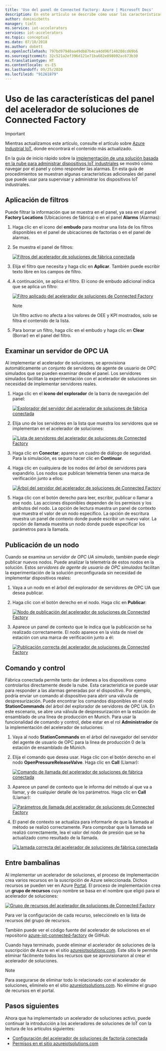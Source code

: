 ```yaml
---
title: 'Uso del panel de Connected Factory: Azure | Microsoft Docs'
description: En este artículo se describe cómo usar las características del panel Connected Factory para supervisar y administrar dispositivos IoT industriales.
author: dominicbetts
manager: timlt
ms.service: iot-accelerators
services: iot-accelerators
ms.topic: conceptual
ms.date: 07/10/2018
ms.author: dobett
ms.openlocfilehash: 797bd97940aa49db87b4ca4dd96f140208cd69b6
ms.sourcegitcommit: 32c521a2ef396d121e71ba682e098092ac673b30
ms.translationtype: HT
ms.contentlocale: es-ES
ms.lasthandoff: 09/25/2020
ms.locfileid: "91261879"
---
```

# <a name="use-features-in-the-connected-factory-solution-accelerator-dashboard"></a>Uso de las características del panel del acelerador de soluciones de Connected Factory

> [!IMPORTANT]
> Mientras actualizamos este artículo, consulte el artículo sobre [Azure Industrial IoT](https://azure.github.io/Industrial-IoT/), donde encontrará el contenido más actualizado.

En la guía de inicio rápido sobre la [implementación de una solución basada en la nube para administrar dispositivos IoT industriales](quickstart-connected-factory-deploy.md) se mostró cómo navegar por el panel y cómo responder las alarmas. En esta guía de procedimientos se muestran algunas características adicionales del panel que puede usar para supervisar y administrar los dispositivos IoT industriales.

## <a name="apply-filters"></a>Aplicación de filtros

Puede filtrar la información que se muestra en el panel, ya sea en el panel **Factory Locations** (Ubicaciones de fábrica) o en el panel **Alarms** (Alarmas):

1. Haga clic en el icono del **embudo** para mostrar una lista de los filtros disponibles en el panel de ubicaciones de factorías o en el panel de alarmas.

1. Se muestra el panel de filtros:

    [![Filtros del acelerador de soluciones de fábrica conectada](./media/iot-accelerators-connected-factory-dashboard/filterpanel-inline.png)](./media/iot-accelerators-connected-factory-dashboard/filterpanel-expanded.png#lightbox)

1. Elija el filtro que necesita y haga clic en **Aplicar**. También puede escribir texto libre en los campos de filtro.

1. A continuación, se aplica el filtro. El icono de embudo adicional indica que se aplica un filtro:

    [![Filtro aplicado del acelerador de soluciones de Connected Factory](./media/iot-accelerators-connected-factory-dashboard/filterapplied-inline.png)](./media/iot-accelerators-connected-factory-dashboard/filterapplied-expanded.png#lightbox)

    > [!NOTE]
    > Un filtro activo no afecta a los valores de OEE y KPI mostrados, solo se filtra el contenido de la lista.

1. Para borrar un filtro, haga clic en el embudo y haga clic en **Clear** (Borrar) en el panel del filtro.

## <a name="browse-an-opc-ua-server"></a>Examinar un servidor de OPC UA

Al implementar el acelerador de soluciones, se aprovisiona automáticamente un conjunto de servidores de agente de usuario de OPC simulados que se pueden examinar desde el panel. Los servidores simulados facilitan la experimentación con el acelerador de soluciones sin necesidad de implementar servidores reales.

1. Haga clic en el **icono del explorador** de la barra de navegación del panel:

    [![Explorador del servidor del acelerador de soluciones de fábrica conectada](./media/iot-accelerators-connected-factory-dashboard/browser-inline.png)](./media/iot-accelerators-connected-factory-dashboard/browser-expanded.png#lightbox)

1. Elija uno de los servidores en la lista que muestra los servidores que se implementan en el acelerador de soluciones:

    [![Lista de servidores del acelerador de soluciones de Connected Factory](./media/iot-accelerators-connected-factory-dashboard/serverlist-inline.png)](./media/iot-accelerators-connected-factory-dashboard/serverlist-expanded.png#lightbox)

1. Haga clic en **Conectar**; aparece un cuadro de diálogo de seguridad. Para la simulación, es seguro hacer clic en **Continuar**.

1. Haga clic en cualquiera de los nodos del árbol de servidores para expandirlo. Los nodos que publican telemetría tienen una marca de verificación junto a ellos:

    [![Árbol del servidor del acelerador de soluciones de Connected Factory](./media/iot-accelerators-connected-factory-dashboard/servertree-inline.png)](./media/iot-accelerators-connected-factory-dashboard/servertree-expanded.png#lightbox)

1. Haga clic con el botón derecho para leer, escribir, publicar o llamar a ese nodo. Las acciones disponibles dependen de los permisos y los atributos del nodo. La opción de lectura muestra un panel de contexto que muestra el valor de un nodo específico. La opción de escritura muestra un panel de contexto donde puede escribir un nuevo valor. La opción de llamada muestra un nodo donde puede especificar los parámetros para la llamada.

## <a name="publish-a-node"></a>Publicación de un nodo

Cuando se examina un *servidor de OPC UA simulado*, también puede elegir publicar nuevos nodos. Puede analizar la telemetría de estos nodos en la solución. Estos *servidores de agente de usuario de OPC simulados* facilitan la experimentación de la solución preconfigurada sin necesidad de implementar dispositivos reales:

1. Vaya a un nodo en el árbol del explorador de servidores de OPC UA que desea publicar.

1. Haga clic con el botón derecho en el nodo. Haga clic en **Publicar**:

    [![Nodo de publicación del acelerador de soluciones de Connected Factory](./media/iot-accelerators-connected-factory-dashboard/publishnode-inline.png)](./media/iot-accelerators-connected-factory-dashboard/publishnode-expanded.png#lightbox)

1. Aparece un panel de contexto que le indica que la publicación se ha realizado correctamente. El nodo aparece en la vista de nivel de estación con una marca de verificación junto a él:

    [![Publicación correcta del acelerador de soluciones de Connected Factory](./media/iot-accelerators-connected-factory-dashboard/publishsuccess-inline.png)](./media/iot-accelerators-connected-factory-dashboard/publishsuccess-expanded.png#lightbox)

## <a name="command-and-control"></a>Comando y control

Fábrica conectada permite tanto dar órdenes a los dispositivos como controlarlos directamente desde la nube. Esta característica se puede usar para responder a las alarmas generadas por el dispositivo. Por ejemplo, podría enviar un comando al dispositivo para abrir una válvula de despresurización. Puede encontrar los comandos disponibles en el nodo **StationCommands** del árbol del explorador de servidores de OPC UA. En este escenario, se abre una válvula de despresurización en la estación de ensamblado de una línea de producción en Munich. Para usar la funcionalidad de comando y control, debe estar en el rol **Administrador** de la implementación del acelerador de soluciones:

1. Vaya al nodo **StationCommands** en el árbol del navegador del servidor del agente de usuario de OPC para la línea de producción 0 de la estación de ensamblado de Múnich.

1. Elija el comando que desea usar. Haga clic con el botón derecho en el nodo **OpenPressureReleaseValve**. Haga clic en **Call** (Llamar):

    [![Comando de llamada del acelerador de soluciones de fábrica conectada](./media/iot-accelerators-connected-factory-dashboard/callcommand-inline.png)](./media/iot-accelerators-connected-factory-dashboard/callcommand-expanded.png#lightbox)

1. Aparece un panel de contexto que le informa del método al que va a llamar, y de cualquier detalle de los parámetros. Haga clic en **Call** (Llamar):

    [![Parámetros de llamada del acelerador de soluciones de Connected Factory](./media/iot-accelerators-connected-factory-dashboard/callpanel-inline.png)](./media/iot-accelerators-connected-factory-dashboard/callpanel-expanded.png#lightbox)

1. El panel de contexto se actualiza para informarle de que la llamada al método se realizó correctamente. Para comprobar que la llamada se realizó correctamente, lea el valor del nodo de presión que se ha actualizado como resultado de la llamada.

    [![Llamada correcta del acelerador de soluciones de fábrica conectada](./media/iot-accelerators-connected-factory-dashboard/callsuccess-inline.png)](./media/iot-accelerators-connected-factory-dashboard/callsuccess-expanded.png#lightbox)

## <a name="behind-the-scenes"></a>Entre bambalinas

Al implementar un acelerador de soluciones, el proceso de implementación crea varios recursos en la suscripción de Azure seleccionada. Dichos recursos se pueden ver en Azure [Portal](https://portal.azure.com). El proceso de implementación crea un **grupo de recursos** cuyo nombre se basa en el nombre que eligió para el acelerador de soluciones:

[![Grupo de recursos del acelerador de soluciones de Connected Factory](./media/iot-accelerators-connected-factory-dashboard/resourcegroup-inline.png)](./media/iot-accelerators-connected-factory-dashboard/resourcegroup-expanded.png#lightbox)

Para ver la configuración de cada recurso, selecciónelo en la lista de recursos del grupo de recursos.

También puede ver el código fuente del acelerador de soluciones en el repositorio [azure-iot-connected-factory](https://github.com/Azure/azure-iot-connected-factory) de GitHub.

Cuando haya terminado, puede eliminar el acelerador de soluciones de la suscripción de Azure en el sitio [azureiotsolutions.com](https://www.azureiotsolutions.com/Accelerators#dashboard). Este sitio le permite eliminar fácilmente todos los recursos que se aprovisionaron al crear el acelerador de soluciones.

> [!NOTE]
> Para asegurarse de eliminar todo lo relacionado con el acelerador de soluciones, elimínelo en el sitio [azureiotsolutions.com](https://www.azureiotsolutions.com/Accelerators#dashboard). No elimine el grupo de recursos en el portal.

## <a name="next-steps"></a>Pasos siguientes

Ahora que ha implementado un acelerador de soluciones activo, puede continuar la introducción a los aceleradores de soluciones de IoT con la lectura de los artículos siguientes:

* [Configuración del acelerador de soluciones de factoría conectada](iot-accelerators-connected-factory-configure.md)
* [Permisos en el sitio azureiotsolutions.com](iot-accelerators-permissions.md)
